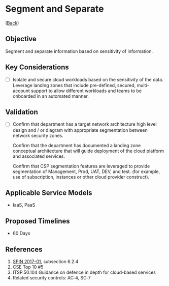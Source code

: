 # Segment and Separate

([Back](../README.md))

## Objective

Segment and separate information based on sensitivity of information.

## Key Considerations

- [ ] Isolate and secure cloud workloads based on the sensitivity of the data. Leverage landing zones that include pre-defined, secured, multi-account support to allow different workloads and teams to be onboarded in an automated manner.

## Validation

- [ ] Confirm that department has a target network architecture high level design and / or diagram with appropriate segmentation between network security zones.

  Confirm that the department has documented a landing zone conceptual architecture that will guide deployment of the cloud platform and associated services.

  Confirm that CSP segmentation features are leveraged to provide segmentation of Management, Prod, UAT, DEV, and test. (for example, use of subscription, instances or other cloud provider construct).

## Applicable Service Models

- IaaS, PaaS

## Proposed Timelines

- 60 Days

## References

1. [SPIN 2017-01](https://www.canada.ca/en/treasury-board-secretariat/services/access-information-privacy/security-identity-management/direction-secure-use-commercial-cloud-services-spin.html), subsection 6.2.4
2. CSE Top 10 #5
3. ITSP.50.104 Guidance on defence in depth for cloud-based services
4. Related security controls: AC‑4, SC‑7
